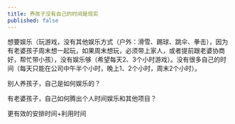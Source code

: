 ```yaml
---
title: 养孩子没有自己的时间是现实
published: false
---
```

想要娱乐（玩游戏，没有其他娱乐方式（户外：滑雪、踢球、跳伞、拳击），因为有老婆孩子周末想一起玩，如果周末想玩，必须带上家人，或者提前跟老婆协商好，帮忙带小孩），没有娱乐够（希望每天2、3个小时游戏）。没有很多自己的时间（每天只能在公司中午半个小时，晚上1、2个小时，周末2个小时）。

别人养孩子，自己是如何娱乐的？

有老婆孩子，自己如何腾出个人时间娱乐和其他项目？

更有效的安排时间+利用时间
